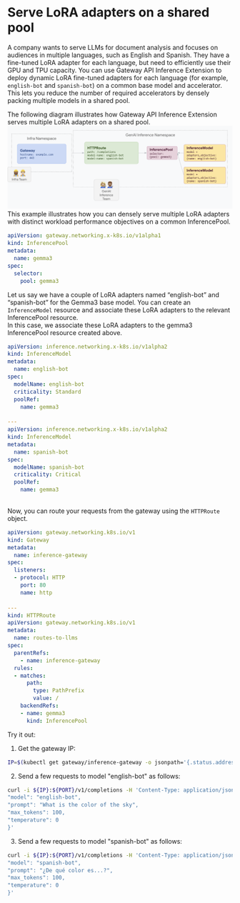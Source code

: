 # Serve LoRA adapters on a shared pool
A company wants to serve LLMs for document analysis and focuses on audiences in multiple languages, such as English and Spanish.
They have a fine-tuned LoRA adapter for each language, but need to efficiently use their GPU and TPU capacity.
You can use Gateway API Inference Extension to deploy dynamic LoRA fine-tuned adapters for each language (for example, `english-bot` and `spanish-bot`) on a common base model and accelerator.
This lets you reduce the number of required accelerators by densely packing multiple models in a shared pool.

The following diagram illustrates how Gateway API Inference Extension serves multiple LoRA adapters on a shared pool.
![Serving LoRA adapters on a shared pool](../images/serve-LoRA-adapters.png)
This example illustrates how you can densely serve multiple LoRA adapters with distinct workload performance objectives on a common InferencePool.
```yaml
apiVersion: gateway.networking.x-k8s.io/v1alpha1
kind: InferencePool
metadata:
  name: gemma3
spec:
  selector:
    pool: gemma3
```
Let us say we have a couple of LoRA adapters named “english-bot” and “spanish-bot” for the Gemma3 base model.
You can create an `InferenceModel` resource and associate these LoRA adapters to the relevant InferencePool resource.  
In this case, we associate these LoRA adapters to the gemma3 InferencePool resource created above.

```yaml
apiVersion: inference.networking.x-k8s.io/v1alpha2
kind: InferenceModel
metadata:
  name: english-bot
spec:
  modelName: english-bot
  criticality: Standard
  poolRef:
    name: gemma3
        
---
apiVersion: inference.networking.x-k8s.io/v1alpha2
kind: InferenceModel
metadata:
  name: spanish-bot
spec:
  modelName: spanish-bot
  criticality: Critical
  poolRef:
    name: gemma3
    
```
Now, you can route your requests from the gateway using the `HTTPRoute` object.
```yaml
apiVersion: gateway.networking.k8s.io/v1
kind: Gateway
metadata:
  name: inference-gateway
spec:
  listeners:
  - protocol: HTTP
    port: 80
    name: http

---
kind: HTTPRoute
apiVersion: gateway.networking.k8s.io/v1
metadata:
  name: routes-to-llms
spec:
  parentRefs:
    - name: inference-gateway
  rules:
  - matches:
      path:
        type: PathPrefix
        value: /
    backendRefs:
    - name: gemma3
      kind: InferencePool
```

Try it out:

1. Get the gateway IP:
```bash
IP=$(kubectl get gateway/inference-gateway -o jsonpath='{.status.addresses[0].value}'); PORT=80
```
2. Send a few requests to model "english-bot" as follows:
```bash
curl -i ${IP}:${PORT}/v1/completions -H 'Content-Type: application/json' -d '{
"model": "english-bot",
"prompt": "What is the color of the sky",
"max_tokens": 100,
"temperature": 0
}'
```
3. Send a few requests to model "spanish-bot" as follows:
```bash
curl -i ${IP}:${PORT}/v1/completions -H 'Content-Type: application/json' -d '{
"model": "spanish-bot",
"prompt": "¿De qué color es...?",
"max_tokens": 100,
"temperature": 0
}'
```